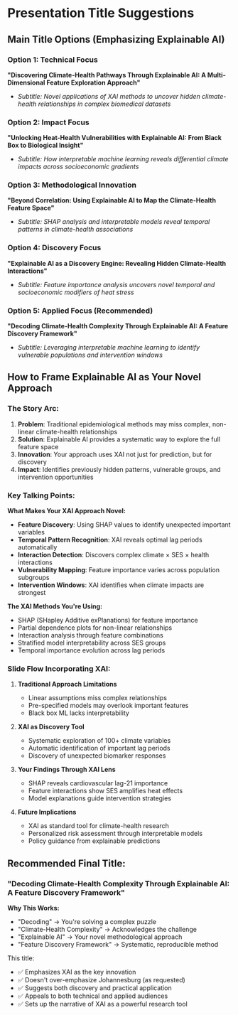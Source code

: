 # Presentation Title Suggestions

## Main Title Options (Emphasizing Explainable AI)

### Option 1: **Technical Focus**
**"Discovering Climate-Health Pathways Through Explainable AI: A Multi-Dimensional Feature Exploration Approach"**
- *Subtitle: Novel applications of XAI methods to uncover hidden climate-health relationships in complex biomedical datasets*

### Option 2: **Impact Focus** 
**"Unlocking Heat-Health Vulnerabilities with Explainable AI: From Black Box to Biological Insight"**
- *Subtitle: How interpretable machine learning reveals differential climate impacts across socioeconomic gradients*

### Option 3: **Methodological Innovation**
**"Beyond Correlation: Using Explainable AI to Map the Climate-Health Feature Space"**
- *Subtitle: SHAP analysis and interpretable models reveal temporal patterns in climate-health associations*

### Option 4: **Discovery Focus**
**"Explainable AI as a Discovery Engine: Revealing Hidden Climate-Health Interactions"**
- *Subtitle: Feature importance analysis uncovers novel temporal and socioeconomic modifiers of heat stress*

### Option 5: **Applied Focus (Recommended)**
**"Decoding Climate-Health Complexity Through Explainable AI: A Feature Discovery Framework"**
- *Subtitle: Leveraging interpretable machine learning to identify vulnerable populations and intervention windows*

## How to Frame Explainable AI as Your Novel Approach

### The Story Arc:
1. **Problem**: Traditional epidemiological methods may miss complex, non-linear climate-health relationships
2. **Solution**: Explainable AI provides a systematic way to explore the full feature space
3. **Innovation**: Your approach uses XAI not just for prediction, but for discovery
4. **Impact**: Identifies previously hidden patterns, vulnerable groups, and intervention opportunities

### Key Talking Points:

**What Makes Your XAI Approach Novel:**
- **Feature Discovery**: Using SHAP values to identify unexpected important variables
- **Temporal Pattern Recognition**: XAI reveals optimal lag periods automatically
- **Interaction Detection**: Discovers complex climate × SES × health interactions
- **Vulnerability Mapping**: Feature importance varies across population subgroups
- **Intervention Windows**: XAI identifies when climate impacts are strongest

**The XAI Methods You're Using:**
- SHAP (SHapley Additive exPlanations) for feature importance
- Partial dependence plots for non-linear relationships
- Interaction analysis through feature combinations
- Stratified model interpretability across SES groups
- Temporal importance evolution across lag periods

### Slide Flow Incorporating XAI:

1. **Traditional Approach Limitations**
   - Linear assumptions miss complex relationships
   - Pre-specified models may overlook important features
   - Black box ML lacks interpretability

2. **XAI as Discovery Tool**
   - Systematic exploration of 100+ climate variables
   - Automatic identification of important lag periods
   - Discovery of unexpected biomarker responses

3. **Your Findings Through XAI Lens**
   - SHAP reveals cardiovascular lag-21 importance
   - Feature interactions show SES amplifies heat effects
   - Model explanations guide intervention strategies

4. **Future Implications**
   - XAI as standard tool for climate-health research
   - Personalized risk assessment through interpretable models
   - Policy guidance from explainable predictions

## Recommended Final Title:

### **"Decoding Climate-Health Complexity Through Explainable AI: A Feature Discovery Framework"**

**Why This Works:**
- "Decoding" → You're solving a complex puzzle
- "Climate-Health Complexity" → Acknowledges the challenge
- "Explainable AI" → Your novel methodological approach
- "Feature Discovery Framework" → Systematic, reproducible method

This title:
- ✅ Emphasizes XAI as the key innovation
- ✅ Doesn't over-emphasize Johannesburg (as requested)
- ✅ Suggests both discovery and practical application
- ✅ Appeals to both technical and applied audiences
- ✅ Sets up the narrative of XAI as a powerful research tool